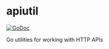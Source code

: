 # apiutil

[![GoDoc](https://godoc.org/github.com/nesv/apiutil?status.svg)](https://godoc.org/github.com/nesv/apiutil)

Go utilities for working with HTTP APIs
